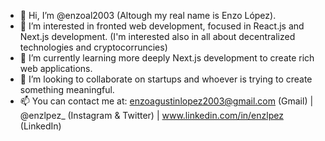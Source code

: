 - 👋 Hi, I’m @enzoal2003 (Altough my real name is Enzo López).
- 👀 I’m interested in fronted web development, focused in React.js and Next.js development. (I'm interested also in all about decentralized technologies and cryptocorruncies)
- 🌱 I’m currently learning more deeply Next.js development to create rich web applications.
- 💞️ I’m looking to collaborate on startups and whoever is trying to create something meaningful.
- 📫 You can contact me at: enzoagustinlopez2003@gmail.com (Gmail) | @enzlpez_ (Instagram & Twitter) | www.linkedin.com/in/enzlpez (LinkedIn)
